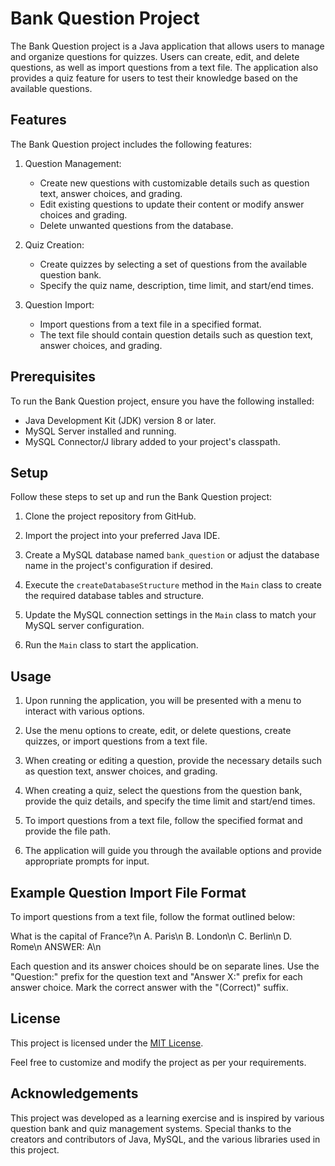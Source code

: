 # Bank Question Project

The Bank Question project is a Java application that allows users to manage and organize questions for quizzes. Users can create, edit, and delete questions, as well as import questions from a text file. The application also provides a quiz feature for users to test their knowledge based on the available questions.

## Features

The Bank Question project includes the following features:

1. Question Management:
   - Create new questions with customizable details such as question text, answer choices, and grading.
   - Edit existing questions to update their content or modify answer choices and grading.
   - Delete unwanted questions from the database.

2. Quiz Creation:
   - Create quizzes by selecting a set of questions from the available question bank.
   - Specify the quiz name, description, time limit, and start/end times.

3. Question Import:
   - Import questions from a text file in a specified format.
   - The text file should contain question details such as question text, answer choices, and grading.

## Prerequisites

To run the Bank Question project, ensure you have the following installed:

- Java Development Kit (JDK) version 8 or later.
- MySQL Server installed and running.
- MySQL Connector/J library added to your project's classpath.

## Setup

Follow these steps to set up and run the Bank Question project:

1. Clone the project repository from GitHub.

2. Import the project into your preferred Java IDE.

3. Create a MySQL database named `bank_question` or adjust the database name in the project's configuration if desired.

4. Execute the `createDatabaseStructure` method in the `Main` class to create the required database tables and structure.

5. Update the MySQL connection settings in the `Main` class to match your MySQL server configuration.

6. Run the `Main` class to start the application.

## Usage

1. Upon running the application, you will be presented with a menu to interact with various options.

2. Use the menu options to create, edit, or delete questions, create quizzes, or import questions from a text file.

3. When creating or editing a question, provide the necessary details such as question text, answer choices, and grading.

4. When creating a quiz, select the questions from the question bank, provide the quiz details, and specify the time limit and start/end times.

5. To import questions from a text file, follow the specified format and provide the file path.

6. The application will guide you through the available options and provide appropriate prompts for input.

## Example Question Import File Format

To import questions from a text file, follow the format outlined below:

What is the capital of France?\n
A. Paris\n
B. London\n
C. Berlin\n
D. Rome\n
ANSWER: A\n

Each question and its answer choices should be on separate lines. Use the "Question:" prefix for the question text and "Answer X:" prefix for each answer choice. Mark the correct answer with the "(Correct)" suffix.

## License

This project is licensed under the [MIT License](LICENSE).

Feel free to customize and modify the project as per your requirements.

## Acknowledgements

This project was developed as a learning exercise and is inspired by various question bank and quiz management systems. Special thanks to the creators and contributors of Java, MySQL, and the various libraries used in this project.

